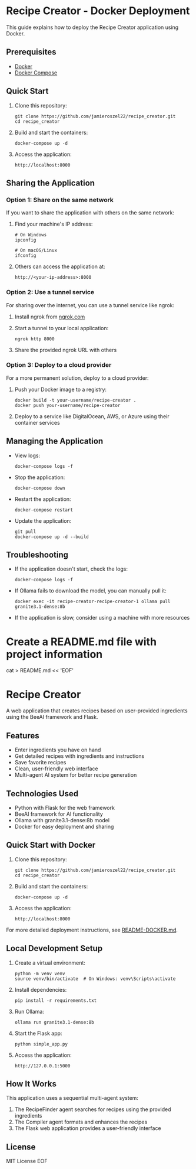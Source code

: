 # Recipe Creator - Docker Deployment

This guide explains how to deploy the Recipe Creator application using Docker.

## Prerequisites

- [Docker](https://docs.docker.com/get-docker/)
- [Docker Compose](https://docs.docker.com/compose/install/)

## Quick Start

1. Clone this repository:
   ```
   git clone https://github.com/jamieroszel22/recipe_creator.git
   cd recipe_creator
   ```

2. Build and start the containers:
   ```
   docker-compose up -d
   ```

3. Access the application:
   ```
   http://localhost:8000
   ```

## Sharing the Application

### Option 1: Share on the same network

If you want to share the application with others on the same network:

1. Find your machine's IP address:
   ```
   # On Windows
   ipconfig
   
   # On macOS/Linux
   ifconfig
   ```

2. Others can access the application at:
   ```
   http://<your-ip-address>:8000
   ```

### Option 2: Use a tunnel service

For sharing over the internet, you can use a tunnel service like ngrok:

1. Install ngrok from [ngrok.com](https://ngrok.com/)

2. Start a tunnel to your local application:
   ```
   ngrok http 8000
   ```

3. Share the provided ngrok URL with others

### Option 3: Deploy to a cloud provider

For a more permanent solution, deploy to a cloud provider:

1. Push your Docker image to a registry:
   ```
   docker build -t your-username/recipe-creator .
   docker push your-username/recipe-creator
   ```

2. Deploy to a service like DigitalOcean, AWS, or Azure using their container services

## Managing the Application

- View logs:
  ```
  docker-compose logs -f
  ```

- Stop the application:
  ```
  docker-compose down
  ```

- Restart the application:
  ```
  docker-compose restart
  ```

- Update the application:
  ```
  git pull
  docker-compose up -d --build
  ```

## Troubleshooting

- If the application doesn't start, check the logs:
  ```
  docker-compose logs -f
  ```

- If Ollama fails to download the model, you can manually pull it:
  ```
  docker exec -it recipe-creator-recipe-creator-1 ollama pull granite3.1-dense:8b
  ```

- If the application is slow, consider using a machine with more resources 

# Create a README.md file with project information
cat > README.md << 'EOF'
# Recipe Creator

A web application that creates recipes based on user-provided ingredients using the BeeAI framework and Flask.

## Features

- Enter ingredients you have on hand
- Get detailed recipes with ingredients and instructions
- Save favorite recipes
- Clean, user-friendly web interface
- Multi-agent AI system for better recipe generation

## Technologies Used

- Python with Flask for the web framework
- BeeAI framework for AI functionality
- Ollama with granite3.1-dense:8b model
- Docker for easy deployment and sharing

## Quick Start with Docker

1. Clone this repository:
   ```
   git clone https://github.com/jamieroszel22/recipe_creator.git
   cd recipe_creator
   ```

2. Build and start the containers:
   ```
   docker-compose up -d
   ```

3. Access the application:
   ```
   http://localhost:8000
   ```

For more detailed deployment instructions, see [README-DOCKER.md](README-DOCKER.md).

## Local Development Setup

1. Create a virtual environment:
   ```
   python -m venv venv
   source venv/bin/activate  # On Windows: venv\Scripts\activate
   ```

2. Install dependencies:
   ```
   pip install -r requirements.txt
   ```

3. Run Ollama:
   ```
   ollama run granite3.1-dense:8b
   ```

4. Start the Flask app:
   ```
   python simple_app.py
   ```

5. Access the application:
   ```
   http://127.0.0.1:5000
   ```

## How It Works

This application uses a sequential multi-agent system:
1. The RecipeFinder agent searches for recipes using the provided ingredients
2. The Compiler agent formats and enhances the recipes
3. The Flask web application provides a user-friendly interface

## License

MIT License
EOF 